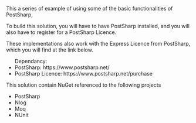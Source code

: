 <p>This a series of example of using some of the basic functionalities of PostSharp,</p>
<p>To build this solution, you will have to have PostSharp installed, and you will also have to register for a PostSharp Licence.</p>
</p>These implementations also work with the Express Licence from PostSharp, which you will find at the link below.</p>

<ul>Dependancy:
  	 <li>PostSharp: https://www.postsharp.net/</li>
     <li>PostSharp Licence: https://www.postsharp.net/purchase</li>
</ul>

<p>This solution contain NuGet referenced to the following projects</p>
<ul>
  <li>PostSharp</li>
  <li>Nlog</li>
  <li>Moq</li>
  <li>NUnit</li>
</ul>
